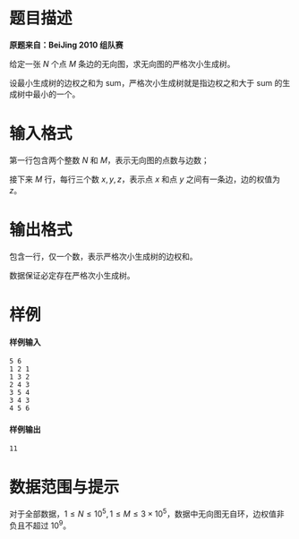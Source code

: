 
# 题目描述

**原题来自：BeiJing 2010 组队赛**

给定一张 $N$ 个点 $M$ 条边的无向图，求无向图的严格次小生成树。

设最小生成树的边权之和为 $\text{sum}$，严格次小生成树就是指边权之和大于 $\text{sum}$ 的生成树中最小的一个。

# 输入格式

第一行包含两个整数 $N$ 和 $M$，表示无向图的点数与边数；

接下来 $M$ 行，每行三个数 $x,y ,z$，表示点 $x$ 和点 $y$ 之间有一条边，边的权值为 $z$。

# 输出格式

包含一行，仅一个数，表示严格次小生成树的边权和。

数据保证必定存在严格次小生成树。

# 样例

#### 样例输入
```plain
5 6
1 2 1
1 3 2
2 4 3
3 5 4
3 4 3
4 5 6
```

#### 样例输出
```plain
11
```

# 数据范围与提示

对于全部数据，$1\le N\le 10^5,1\le M\le 3\times 10^5$，数据中无向图无自环，边权值非负且不超过 $10^9$。

